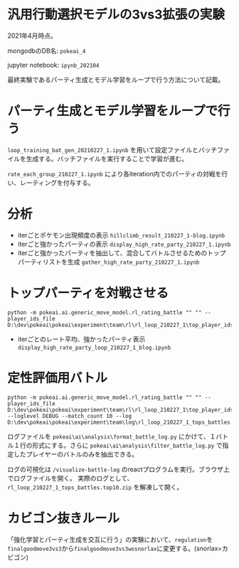 # 汎用行動選択モデルの3vs3拡張の実験

2021年4月時点。

mongodbのDB名: `pokeai_4`

jupyter notebook: `ipynb_202104`

最終実験であるパーティ生成とモデル学習をループで行う方法について記載。

# パーティ生成とモデル学習をループで行う

`loop_training_bat_gen_20210227_1.ipynb` を用いて設定ファイルとバッチファイルを生成する。バッチファイルを実行することで学習が進む。

`rate_each_group_210227_1.ipynb` により各iteration内でのパーティの対戦を行い、レーティングを付与する。

# 分析

- iterごとポケモン出現頻度の表示 `hillclimb_result_210227_1-blog.ipynb`
- iterごと強かったパーティの表示 `display_high_rate_party_210227_1.ipynb`
- iterごと強かったパーティを抽出して、混合してバトルさせるためのトップパーティリストを生成 `gather_high_rate_party_210227_1.ipynb`

# トップパーティを対戦させる

```
python -m pokeai.ai.generic_move_model.rl_rating_battle "" "" --player_ids_file D:\dev\pokeai\pokeai\experiment\team\rl\rl_loop_210227_1\top_player_ids.json
```

- iterごとのレート平均、強かったパーティ表示 `display_high_rate_party_loop_210227_1_blog.ipynb`

# 定性評価用バトル

```
python -m pokeai.ai.generic_move_model.rl_rating_battle "" "" --player_ids_file D:\dev\pokeai\pokeai\experiment\team\rl\rl_loop_210227_1\top_player_ids.json --loglevel DEBUG --match_count 10 --log D:\dev\pokeai\pokeai\experiment\team\log\rl_loop_210227_1_tops_battles.log
```


ログファイルを `pokeai\ai\analysis\format_battle_log.py` にかけて、１バトル１行の形式にする。さらに `pokeai\ai\analysis\filter_battle_log.py` で指定したプレイヤーのバトルのみを抽出できる。

ログの可視化は `/visualize-battle-log` のreactプログラムを実行。ブラウザ上でログファイルを開く。 実際のログとして、 `rl_loop_210227_1_tops_battles.top10.zip` を解凍して開く。

# カビゴン抜きルール

「強化学習とパーティ生成を交互に行う」の実験において、`regulation`を`finalgoodmove3vs3`から`finalgoodmove3vs3wosnorlax`に変更する。(snorlax=カビゴン)
